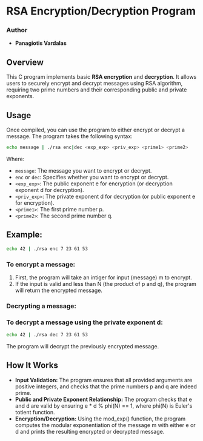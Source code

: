 # RSA Encryption/Decryption Program


### Author

- **Panagiotis Vardalas**

## Overview

This C program implements basic **RSA encryption** and **decryption**. It allows users to securely encrypt and decrypt messages using RSA algorithm, requiring two prime numbers and their corresponding public and private exponents.
  
## Usage

Once compiled, you can use the program to either encrypt or decrypt a message. The program takes the following syntax:

```sh
echo message | ./rsa enc|dec <exp_exp> <priv_exp> <prime1> <prime2>
```

Where:

- ``message``: The message you want to encrypt or decrypt.
- ``enc`` or ``dec``: Specifies whether you want to encrypt or decrypt.
- ``<exp_exp>``: The public exponent e for encryption (or decryption exponent d for decryption).
- ``<priv_exp>``: The private exponent d for decryption (or public exponent e for encryption).
- ``<prime1>``: The first prime number p.
- ``<prime2>``: The second prime number q.

## Example:

```sh
echo 42 | ./rsa enc 7 23 61 53
```

### To encrypt a message:

1) First, the program will take an intiger for input (message) m to encrypt.
2) If the input is valid and less than N (the product of p and q), the program will return the encrypted message.

### Decrypting a message:

### To decrypt a message using the private exponent d:

```sh
echo 42 | ./rsa dec 7 23 61 53
```

The program will decrypt the previously encrypted message.


## How It Works

- **Input Validation:** The program ensures that all provided arguments are positive integers, and checks that the prime numbers p and q are indeed prime.
- **Public and Private Exponent Relationship:** The program checks that e and d are valid by ensuring e * d % phi(N) == 1, where phi(N) is Euler's totient function.
- **Encryption/Decryption:** Using the mod_exp() function, the program computes the modular exponentiation of the message m with either e or d and prints the resulting encrypted or decrypted message.
